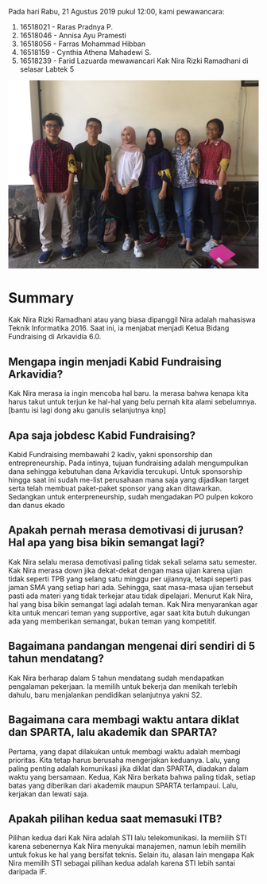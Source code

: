 Pada hari Rabu, 21 Agustus 2019 pukul 12:00, kami pewawancara:
1. 16518021 - Raras Pradnya P.
2. 16518046 - Annisa Ayu Pramesti
3. 16518056 - Farras Mohammad Hibban
4. 16518159 - Cynthia Athena Mahadewi S.
5. 16518239 - Farid Lazuarda
mewawancari Kak Nira Rizki Ramadhani di selasar Labtek 5

![alt text](./16518021-16518046-16518056-16518159-16518239.jpg)

# Summary
Kak Nira Rizki Ramadhani atau yang biasa dipanggil Nira adalah mahasiswa Teknik Informatika 2016. Saat ini, ia menjabat menjadi
Ketua Bidang Fundraising di Arkavidia 6.0. 

## Mengapa ingin menjadi Kabid Fundraising Arkavidia?
Kak Nira merasa ia ingin mencoba hal baru. Ia merasa bahwa kenapa kita harus takut untuk terjun ke hal-hal yang belu pernah kita alami sebelumnya. [bantu isi lagi dong aku ganulis selanjutnya knp]

## Apa saja jobdesc Kabid Fundraising?
Kabid Fundraising membawahi 2 kadiv, yakni sponsorship dan entrepreneurship. Pada intinya, tujuan fundraising adalah mengumpulkan
dana sehingga kebutuhan dana Arkavidia tercukupi. Untuk sponsorship hingga saat ini sudah me-list perusahaan mana saja yang
dijadikan target serta telah membuat paket-paket sponsor yang akan ditawarkan. Sedangkan untuk enterpreneurship, sudah mengadakan
PO pulpen kokoro dan danus ekado


## Apakah pernah merasa demotivasi di jurusan? Hal apa yang bisa bikin semangat lagi?
Kak Nira selalu merasa demotivasi paling tidak sekali selama satu semester. Kak Nira merasa down jika dekat-dekat dengan masa 
ujian karena ujian tidak seperti TPB yang selang satu minggu per ujiannya, tetapi seperti pas jaman SMA yang setiap hari ada. 
Sehingga, saat masa-masa ujian tersebut pasti ada materi yang tidak terkejar atau tidak dipelajari. Menurut Kak Nira, hal yang
bisa bikin semangat lagi adalah teman. Kak Nira menyarankan agar kita untuk mencari teman yang supportive, agar saat kita
butuh dukungan ada yang memberikan semangat, bukan teman yang kompetitif. 

## Bagaimana pandangan mengenai diri sendiri di 5 tahun mendatang?
Kak Nira berharap dalam 5 tahun mendatang sudah mendapatkan pengalaman pekerjaan. Ia memilih untuk bekerja dan menikah terlebih
dahulu, baru menjalankan pendidikan selanjutnya yakni S2.

## Bagaimana cara membagi waktu antara diklat dan SPARTA, lalu akademik dan SPARTA?
Pertama, yang dapat dilakukan untuk membagi waktu adalah membagi prioritas. Kita tetap harus berusaha mengerjakan keduanya. Lalu, yang paling penting adalah komunikasi jika diklat dan SPARTA, diadakan dalam waktu yang bersamaan. 
Kedua, Kak Nira berkata bahwa paling tidak, setiap batas yang diberikan dari akademik maupun SPARTA terlampaui. Lalu, kerjakan dan lewati saja.

## Apakah pilihan kedua saat memasuki ITB?
Pilihan kedua dari Kak Nira adalah STI lalu telekomunikasi. Ia memilih STI karena sebenernya Kak Nira menyukai manajemen, namun lebih memilih untuk fokus ke hal yang bersifat teknis. Selain itu, alasan lain mengapa Kak Nira memilih STI sebagai pilihan kedua adalah karena STI lebih santai daripada IF.
